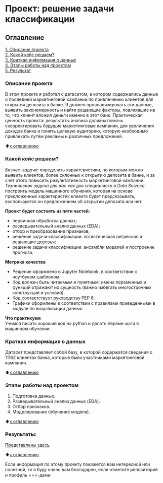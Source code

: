 # Проект: решение задачи классификации

## Оглавление  
[1. Описание проекта](.README.md#Описание-проекта)  
[2. Какой кейс решаем?](.README.md#Какой-кейс-решаем)  
[3. Краткая информация о данных](.README.md#Краткая-информация-о-данных)  
[4. Этапы работы над проектом](.README.md#Этапы-работы-над-проектом)  
[5. Результат](.README.md#Результат)    

### Описание проекта    
В этом проекте я работал с датасетом, в котором содержались данные о последней маркетинговой кампании по привлечению клиентов для открытия депозита в банке. Я должен проанализировать эти данные, выявить закономерность и найти решающие факторы, повлиявшие на то, что клиент вложил деньги именно в этот банк. Практическая ценность проекта: результаты анализа должны помочь скорректировать будущие маркетинговые кампании, для увеличения доходов банка и понять целевую аудиторию, которую необходимо привлекать путём рекламы и различных предложений.

:arrow_up:[к оглавлению](_)


### Какой кейс решаем?    
*Бизнес-задача*: определить характеристики, по которым можно выявить клиентов, более склонных к открытию депозита в банке, и за счёт этого повысить результативность маркетинговой кампании.
*Техническая задача для вас как для специалиста в Data Science*: построить модель машинного обучения, которая на основе предложенных характеристик клиента будет предсказывать, воспользуется он предложением об открытии депозита или нет.

**Проект будет состоять из пяти частей:**  
- первичная обработка данных;
- разведывательный анализ данных (EDA);
- отбор и преобразование признаков;
- решение задачи классификации: логистическая регрессия и решающие деревья;
- решение задачи классификации: ансамбли моделей и построение прогноза.

**Метрика качества**     
- Решение оформлено в Jupyter Notebook, в соответствии с ноутбуком-шаблоном.
- Код должен быть читаемым и понятным: имена переменных и функций отражают их сущность (важно избегать многострочных конструкций и условий).
- Код соответствует руководству PEP 8.
- Графики оформлены в соответствии с правилами приведенными в модуле по визуализации данных.

**Что практикуем**     
Учимся писать хороший код на python и делать первые шаги в машинном обучении.


### Краткая информация о данных
Датасет представляет собой базу, в которой содержатся сведения о 11162 клиентах банка, которые были участниками маркетинговой кампании.
  
:arrow_up:[к оглавлению](.README.md#Оглавление)


### Этапы работы над проектом  
1. Подготовка данных.
2. Разведывательный анализ данных (EDA).
3. Отбор признаков.
4. Моделирование (обучение модели).

:arrow_up:[к оглавлению](.README.md#Оглавление)


### Результаты:  
[Представлены здесь](https://github.com/ConstantinVP/DS_learning/blob/master/Project%204/Project_4.ipynb)

:arrow_up:[к оглавлению](.README.md#Оглавление)


Если информация по этому проекту покажется вам интересной или полезной, то я буду очень вам благодарен, если отметите репозиторий и профиль ⭐️⭐️⭐️-дами